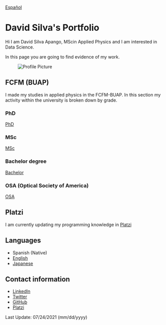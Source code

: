 [Español](indexesp.md)

# David Silva's Portfolio

Hi I am David Silva Apango, MScin Applied Physics and I am interested in Data Science.

In this page you are going to find evidence of my work.

<figure>
  <img
  src="https://imgur.com/WxNkgL4.jpg"
  alt="Profile Picture">
</figure>


## FCFM (BUAP)

I made my studies in applied physics in the FCFM-BUAP. In this section my activity within the university is broken down by grade.

### PhD

[PhD](phd.md)

### MSc

[MSc](msc.md)

### Bachelor degree

[Bachelor](bachelor.md)

### OSA (Optical Society of America)

[OSA](osa.md)

## Platzi

I am currently updating my programming knowledge in [Platzi](platzi.md)

## Languages

- Spanish (Native)
- [English](english.md)
- [Japanese](japanese.md)

## Contact information

- [LinkedIn](https://www.linkedin.com/in/david-silva-apango-60553714a/)
- [Twitter](https://twitter.com/DavidSA06)
- [GitHub](https://davidsa06.github.io/)
- [Platzi](https://platzi.com/p/davidsilvaa/)

Last Update: 07/24/2021 (mm/dd/yyyy)